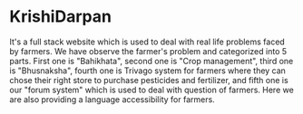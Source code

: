 # KrishiDarpan
It's a full stack website which is used to deal with real life problems faced by farmers. We have observe the farmer's problem and categorized into 5 parts. First one is "Bahikhata", second one is "Crop management", third one is "Bhusnaksha", fourth one is Trivago system for farmers where they can chose their right store to purchase pesticides and fertilizer, and fifth one is our "forum system" which is used to deal with question of farmers. Here we are also providing a language accessibility for farmers. 
